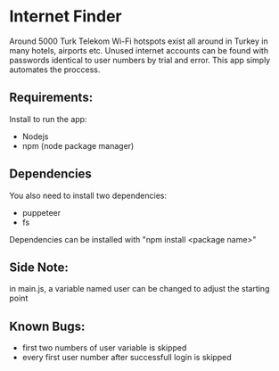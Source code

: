 # Internet Finder
Around 5000 Turk Telekom Wi-Fi hotspots exist all around in Turkey in many hotels, airports etc.
Unused internet accounts can be found with passwords identical to user numbers by trial and error.
This app simply automates the proccess.

## Requirements:
Install to run the app:
- Nodejs
- npm (node package manager)

## Dependencies
You also need to install two dependencies:
- puppeteer
- fs

Dependencies can be installed with "npm install \<package name\>"

## Side Note:
in main.js, a variable named user can be changed to adjust the starting point
	
## Known Bugs:
- first two numbers of user variable is skipped
- every first user number after successfull login is skipped
